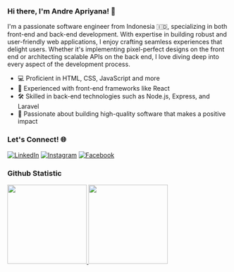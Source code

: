 ### Hi there, I'm Andre Apriyana! 👋

I'm a passionate software engineer from Indonesia 🇮🇩, specializing in both front-end and back-end development. With expertise in building robust and user-friendly web applications, I enjoy crafting seamless experiences that delight users. Whether it's implementing pixel-perfect designs on the front end or architecting scalable APIs on the back end, I love diving deep into every aspect of the development process.

- 💻 Proficient in HTML, CSS, JavaScript and more
- 🌟 Experienced with front-end frameworks like React
- 🛠️ Skilled in back-end technologies such as Node.js, Express, and Laravel
- 🚀 Passionate about building high-quality software that makes a positive impact

### Let's Connect! 🌐

[![LinkedIn](https://img.shields.io/badge/LinkedIn-0077B5?style=for-the-badge&logo=linkedin&logoColor=white)](https://www.linkedin.com/in/zakiraihanddz)
[![Instagram](https://img.shields.io/badge/Instagram-E4405F?style=for-the-badge&logo=instagram&logoColor=white)](https://www.instagram.com/ndre_apri)
[![Facebook](https://img.shields.io/badge/Facebook-1877F2?style=for-the-badge&logo=facebook&logoColor=white)](https://www.facebook.com/ndre_apri)

### Github Statistic
<p align="left">
<a href="https://github.com/dre03">
  <img height="180em" src="https://github-readme-stats-eight-theta.vercel.app/api?username=ZakiRaihan4636&show_icons=true&theme=algolia&include_all_commits=true&count_private=true"/>
<img height="180em" src="https://github-readme-stats-eight-theta.vercel.app/api/top-langs/?username=ZakiRaihan4636&layout=compact&theme=algolia"/>

</a>
</p>
